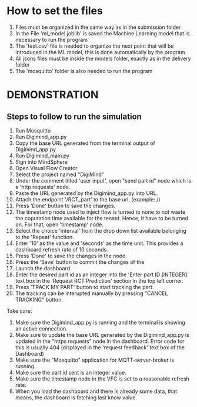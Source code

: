 # How to set the files
1. Files must be organized in the same way as in the submission folder
2. In the File 'ml_model.joblib' is saved the Machine Learning model that is necessary to run the program
3. The 'test.csv' file is needed to organize the next point that will be introduced in the ML model,
this is done automatically by the program
4. All jsons files must be inside the models folder, exactly as in the delivery folder
5. The 'mosquitto' folder is also needed to run the program


# DEMONSTRATION

## Steps to follow to run the simulation
1. Run Mosquitto
2. Run Digimind_app.py
3. Copy the base URL generated from the terminal output of Digimind_app.py
4. Run Digimind_main.py
5. Sign into MindSphere
6. Open Visual Flow Creator
7. Select the project named "DigiMind"
8. Under the comment titled 'user input', open "send part id" node which is a 'http requests' node.
9. Paste the URL generated by the Digimind_app.py into URL.
10. Attach the endpoint '/RCT_part' to the base url. (example: <base url>/<end point>)
11. Press 'Done' button to save the changes.
12. The timestamp node used to inject flow is turned to none to not waste the coputation time available for the tenant. Hence, it have to be turned on. For that, open 'timestamp' node.
13. Select the choice 'interval' from the drop down list available belonging to the 'Repeat' function.
14. Enter '10' as the value and 'seconds' as the time unit. This provides a dashboard refresh rate of 10 seconds.
15. Press 'Done' to save the changes in the node.
16. Press the 'Save' button to commit the changes of the 
17. Launch the dashboard
18. Enter the desired part id as an integer into the 'Enter part ID [INTEGER]' text box in the 'Request RCT Prediction' section in the top left corner.
19. Press 'TRACK MY PART' button to start tracking the part.
20. The tracking can be interupted manually by pressing "CANCEL TRACKING" button.

Take care:
1. Make sure the Digimind_app.py is running and the terminal is showing an active connection.
2. Make sure to update the base URL generated by the Digimind_app.py is updated in the "https requests" node in the dashboard. Error code for this is usually 404 (displayed in the 'request feedback' text box of the Dashboard)
3. Make sure the "Mosquitto" application for MQTT-server-broker is running.
4. Make sure the part id sent is an integer value.
5. Make sure the timestamp node in the VFC is set to a reasonable refresh rate.
6. When you load the dashboard and there is already some data, that means, the dashboard is fetching last know value.
